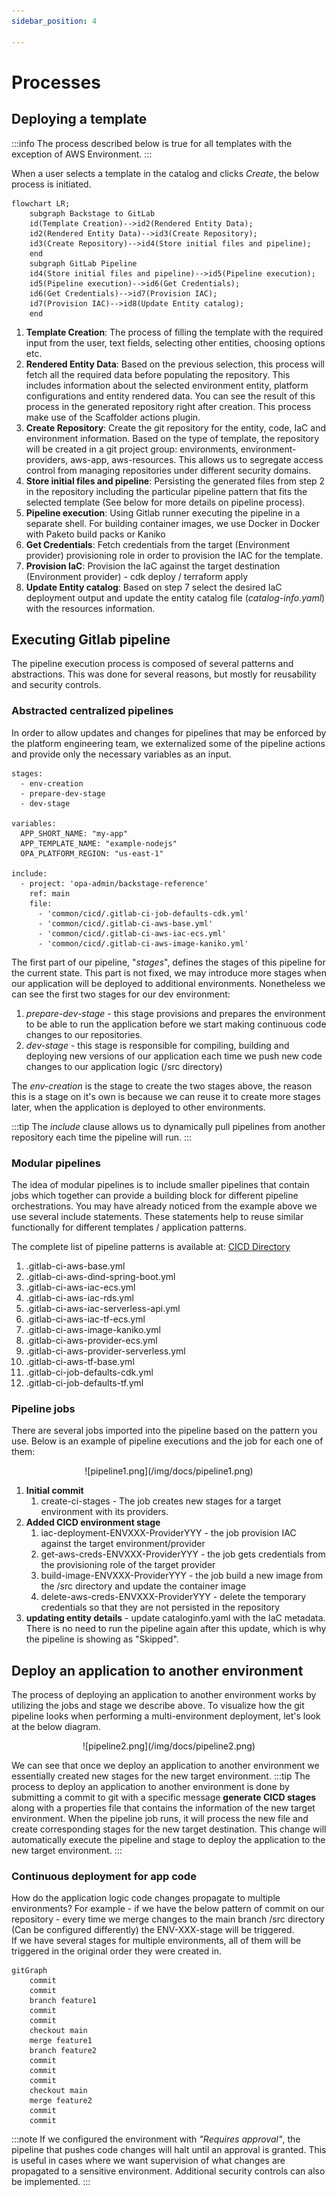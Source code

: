 ```yaml
---
sidebar_position: 4

---
```


# Processes

## Deploying a template
:::info
The process described below is true for all templates with the exception of AWS Environment.
:::

When a user selects a template in the catalog and clicks *Create*, the below process is initiated.
```mermaid
flowchart LR;
    subgraph Backstage to GitLab
    id(Template Creation)-->id2(Rendered Entity Data);
    id2(Rendered Entity Data)-->id3(Create Repository);
    id3(Create Repository)-->id4(Store initial files and pipeline);
    end
    subgraph GitLab Pipeline
    id4(Store initial files and pipeline)-->id5(Pipeline execution);
    id5(Pipeline execution)-->id6(Get Credentials);
    id6(Get Credentials)-->id7(Provision IAC);
    id7(Provision IAC)-->id8(Update Entity catalog);
    end
```

1. **Template Creation**: The process of filling the template with the required input from the user, text fields, selecting other entities, choosing options etc. 
2. **Rendered Entity Data**: Based on the previous selection, this process will fetch all the required data before populating the repository. This includes information about the selected environment entity, platform configurations and entity rendered data. You can see the result of this process in the generated repository right after creation. This process make use of the Scaffolder actions plugin.
3. **Create Repository**: Create the git repository for the entity, code, IaC and environment information. Based on the type of template, the repository will be created in a git project group: environments, environment-providers, aws-app, aws-resources. This allows us to segregate access control from managing repositories under different security domains.
4. **Store initial files and pipeline**: Persisting the generated files from step 2 in the repository including the particular pipeline pattern that fits the selected template (See below for more details on pipeline process).
5. **Pipeline execution**: Using Gitlab runner executing the pipeline in a separate shell. For building container images, we use Docker in Docker with Paketo build packs or Kaniko
6. **Get Credentials**: Fetch credentials from the target (Environment provider) provisioning role in order to provision the IAC for the template.
7. **Provision IaC**: Provision the IaC against the target destination (Environment provider) - cdk deploy / terraform apply
8. **Update Entity catalog**: Based on step 7 select the desired IaC deployment output and update the entity catalog file (*catalog-info.yaml*) with the resources information.

## Executing Gitlab pipeline
The pipeline execution process is composed of several patterns and abstractions. This was done for several reasons, but mostly for reusability and security controls.

### Abstracted centralized pipelines
In order to allow updates and changes for pipelines that may be enforced by the platform engineering team, we externalized some of the pipeline actions and provide only the necessary variables as an input.
```pipeline title=".gitlab-ci.yml"
stages:
  - env-creation
  - prepare-dev-stage
  - dev-stage

variables:
  APP_SHORT_NAME: "my-app"
  APP_TEMPLATE_NAME: "example-nodejs"
  OPA_PLATFORM_REGION: "us-east-1"

include:
  - project: 'opa-admin/backstage-reference'
    ref: main 
    file:
      - 'common/cicd/.gitlab-ci-job-defaults-cdk.yml'
      - 'common/cicd/.gitlab-ci-aws-base.yml'
      - 'common/cicd/.gitlab-ci-aws-iac-ecs.yml'
      - 'common/cicd/.gitlab-ci-aws-image-kaniko.yml'
```
The first part of our pipeline, "*stages*", defines the stages of this pipeline for the current state. This part is not fixed, we may introduce more stages when our application will be deployed to additional environments. Nonetheless we can see the first two stages for our dev environment:
1. *prepare-dev-stage* - this stage provisions and prepares the environment to be able to run the application before we start making continuous code changes to our repositories.
2. *dev-stage* - this stage is responsible for compiling, building and deploying new versions of our application each time we push new code changes to our application logic (/src directory)

The *env-creation* is the stage to create the two stages above, the reason this is a stage on it's own is because we can reuse it to create more stages later, when the application is deployed to other environments. 

:::tip
The *include* clause allows us to dynamically pull pipelines from another repository each time the pipeline will run.
:::

### Modular pipelines
The idea of modular pipelines is to include smaller pipelines that contain jobs which together can provide a building block for different pipeline orchestrations. You may have already noticed from the example above we use several include statements. These statements help to reuse similar functionally for different templates / application patterns. 

The complete list of pipeline patterns is available at: [CICD Directory](https://github.com/awslabs/harmonix/tree/main/backstage-reference/common/cicd)

1. .gitlab-ci-aws-base.yml
2. .gitlab-ci-aws-dind-spring-boot.yml
3. .gitlab-ci-aws-iac-ecs.yml
4. .gitlab-ci-aws-iac-rds.yml
5. .gitlab-ci-aws-iac-serverless-api.yml
6. .gitlab-ci-aws-iac-tf-ecs.yml
7. .gitlab-ci-aws-image-kaniko.yml
8. .gitlab-ci-aws-provider-ecs.yml
9. .gitlab-ci-aws-provider-serverless.yml
10. .gitlab-ci-aws-tf-base.yml
11. .gitlab-ci-job-defaults-cdk.yml
12. .gitlab-ci-job-defaults-tf.yml

### Pipeline jobs

There are several jobs imported into the pipeline based on the pattern you use. Below is an example of pipeline executions and the job for each one of them:
<p align="center">
![pipeline1.png](/img/docs/pipeline1.png)
</p>

1. **Initial commit**
   1. create-ci-stages - The job creates new stages for a target environment with its providers.
2. **Added CICD environment stage**
   1. iac-deployment-ENVXXX-ProviderYYY - the job provision IAC against the target environment/provider
   2. get-aws-creds-ENVXXX-ProviderYYY - the job gets credentials from the provisioning role of the target provider 
   3. build-image-ENVXXX-ProviderYYY - the job build a new image from the /src directory and update the container image
   4. delete-aws-creds-ENVXXX-ProviderYYY - delete the temporary credentials so that they are not persisted in the repository
3. **updating entity details** - update cataloginfo.yaml with the IaC metadata. There is no need to run the pipeline again after this update, which is why the pipeline is showing as "Skipped".

## Deploy an application to another environment
The process of deploying an application to another environment works by utilizing the jobs and stage we describe above. To visualize how the git pipeline looks when performing a multi-environment deployment, let's look at the below diagram.

<p align="center">
![pipeline2.png](/img/docs/pipeline2.png)
</p>

We can see that once we deploy an application to another environment we essentially created new stages for the new target environment.
:::tip
The process to deploy an application to another environment is done by submitting a commit to git with a specific message **generate CICD stages** along with a properties file that contains the information of the new target environment. When the pipeline job runs, it will process the new file and create corresponding stages for the new target destination. This change will automatically execute the pipeline and stage to deploy the application to the new target environment.
:::

### Continuous deployment for app code
How do the application logic code changes propagate to multiple environments?
For example - if we have the below pattern of commit on our repository - every time we merge changes to the main branch /src directory (Can be configured differently) the ENV-XXX-stage will be triggered. 
<br/>
If we have several stages for multiple environments, all of them will be triggered in the original order they were created in.

```mermaid
gitGraph
    commit
    commit
    branch feature1
    commit
    commit
    checkout main
    merge feature1
    branch feature2
    commit
    commit
    commit
    checkout main
    merge feature2
    commit
    commit
```

:::note
If we configured the environment with *"Requires approval"*, the pipeline that pushes code changes will halt until an approval is granted. This is useful in cases where we want supervision of what changes are propagated to a sensitive environment. Additional security controls can also be implemented.
:::

